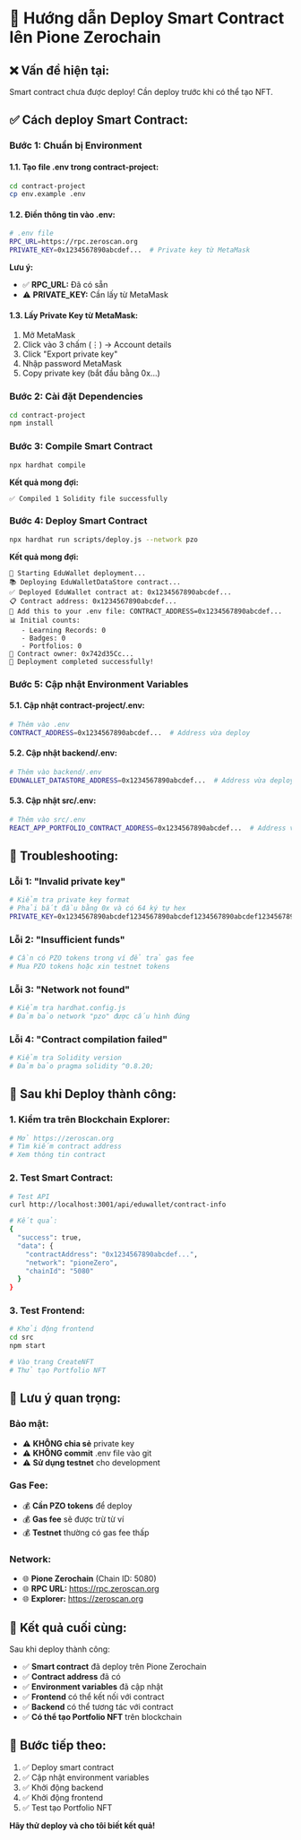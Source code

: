 # 🚀 Hướng dẫn Deploy Smart Contract lên Pione Zerochain

## ❌ **Vấn đề hiện tại:**
Smart contract chưa được deploy! Cần deploy trước khi có thể tạo NFT.

## ✅ **Cách deploy Smart Contract:**

### **Bước 1: Chuẩn bị Environment**

#### **1.1. Tạo file .env trong contract-project:**
```bash
cd contract-project
cp env.example .env
```

#### **1.2. Điền thông tin vào .env:**
```bash
# .env file
RPC_URL=https://rpc.zeroscan.org
PRIVATE_KEY=0x1234567890abcdef...  # Private key từ MetaMask
```

**Lưu ý:** 
- ✅ **RPC_URL:** Đã có sẵn
- ⚠️ **PRIVATE_KEY:** Cần lấy từ MetaMask

#### **1.3. Lấy Private Key từ MetaMask:**
1. Mở MetaMask
2. Click vào 3 chấm (⋮) → Account details
3. Click "Export private key"
4. Nhập password MetaMask
5. Copy private key (bắt đầu bằng 0x...)

### **Bước 2: Cài đặt Dependencies**

```bash
cd contract-project
npm install
```

### **Bước 3: Compile Smart Contract**

```bash
npx hardhat compile
```

**Kết quả mong đợi:**
```
✅ Compiled 1 Solidity file successfully
```

### **Bước 4: Deploy Smart Contract**

```bash
npx hardhat run scripts/deploy.js --network pzo
```

**Kết quả mong đợi:**
```
🚀 Starting EduWallet deployment...
📚 Deploying EduWalletDataStore contract...
✅ Deployed EduWallet contract at: 0x1234567890abcdef...
📋 Contract address: 0x1234567890abcdef...
🔗 Add this to your .env file: CONTRACT_ADDRESS=0x1234567890abcdef...
📊 Initial counts:
   - Learning Records: 0
   - Badges: 0
   - Portfolios: 0
👤 Contract owner: 0x742d35Cc...
🎉 Deployment completed successfully!
```

### **Bước 5: Cập nhật Environment Variables**

#### **5.1. Cập nhật contract-project/.env:**
```bash
# Thêm vào .env
CONTRACT_ADDRESS=0x1234567890abcdef...  # Address vừa deploy
```

#### **5.2. Cập nhật backend/.env:**
```bash
# Thêm vào backend/.env
EDUWALLET_DATASTORE_ADDRESS=0x1234567890abcdef...  # Address vừa deploy
```

#### **5.3. Cập nhật src/.env:**
```bash
# Thêm vào src/.env
REACT_APP_PORTFOLIO_CONTRACT_ADDRESS=0x1234567890abcdef...  # Address vừa deploy
```

## 🔧 **Troubleshooting:**

### **Lỗi 1: "Invalid private key"**
```bash
# Kiểm tra private key format
# Phải bắt đầu bằng 0x và có 64 ký tự hex
PRIVATE_KEY=0x1234567890abcdef1234567890abcdef1234567890abcdef1234567890abcdef
```

### **Lỗi 2: "Insufficient funds"**
```bash
# Cần có PZO tokens trong ví để trả gas fee
# Mua PZO tokens hoặc xin testnet tokens
```

### **Lỗi 3: "Network not found"**
```bash
# Kiểm tra hardhat.config.js
# Đảm bảo network "pzo" được cấu hình đúng
```

### **Lỗi 4: "Contract compilation failed"**
```bash
# Kiểm tra Solidity version
# Đảm bảo pragma solidity ^0.8.20;
```

## 🎯 **Sau khi Deploy thành công:**

### **1. Kiểm tra trên Blockchain Explorer:**
```bash
# Mở https://zeroscan.org
# Tìm kiếm contract address
# Xem thông tin contract
```

### **2. Test Smart Contract:**
```bash
# Test API
curl http://localhost:3001/api/eduwallet/contract-info

# Kết quả:
{
  "success": true,
  "data": {
    "contractAddress": "0x1234567890abcdef...",
    "network": "pioneZero",
    "chainId": "5080"
  }
}
```

### **3. Test Frontend:**
```bash
# Khởi động frontend
cd src
npm start

# Vào trang CreateNFT
# Thử tạo Portfolio NFT
```

## 🚨 **Lưu ý quan trọng:**

### **Bảo mật:**
- ⚠️ **KHÔNG chia sẻ** private key
- ⚠️ **KHÔNG commit** .env file vào git
- ⚠️ **Sử dụng testnet** cho development

### **Gas Fee:**
- 💰 **Cần PZO tokens** để deploy
- 💰 **Gas fee** sẽ được trừ từ ví
- 💰 **Testnet** thường có gas fee thấp

### **Network:**
- 🌐 **Pione Zerochain** (Chain ID: 5080)
- 🌐 **RPC URL:** https://rpc.zeroscan.org
- 🌐 **Explorer:** https://zeroscan.org

## 🎉 **Kết quả cuối cùng:**

Sau khi deploy thành công:
- ✅ **Smart contract** đã deploy trên Pione Zerochain
- ✅ **Contract address** đã có
- ✅ **Environment variables** đã cập nhật
- ✅ **Frontend** có thể kết nối với contract
- ✅ **Backend** có thể tương tác với contract
- ✅ **Có thể tạo Portfolio NFT** trên blockchain

## 🚀 **Bước tiếp theo:**

1. ✅ Deploy smart contract
2. ✅ Cập nhật environment variables
3. ✅ Khởi động backend
4. ✅ Khởi động frontend
5. ✅ Test tạo Portfolio NFT

**Hãy thử deploy và cho tôi biết kết quả!**
